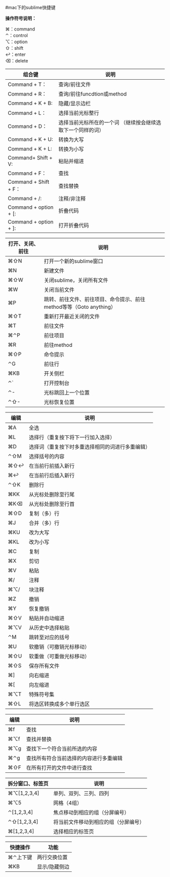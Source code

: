 #mac下的sublime快捷键

**操作符号说明：**  

⌘：command  
⌃：control  
⌥：option  
⇧：shift  
↩：enter  
⌫：delete  

|组合键|说明|
|-|-|
Command + T：|查询/前往文件  
Command + R：|查询/前往funcdtion或method  
Command + K + B: |隐藏/显示边栏  
Command + L：|选择当前光标整行  
Command + D：|选择当前光标所在的一个词 （继续按会继续选取下一个同样的词）  
Command + K + U: |转换为大写  
Command + K + L: |转换为小写  
Command+ Shift + V: |粘贴并缩进  
Command + F：|查找  
Command + Shift + F：|查找替换  
Command + /: |注释/非注释  
Command + option + [: |折叠代码  
Command + option + ]: |打开折叠代码  

|打开、关闭、前往|说明|
|-|-
⌘⇧N |打开一个新的sublime窗口  
⌘N |新建文件  
⌘⇧W |关闭sublime，关闭所有文件  
⌘W |关闭当前文件  
⌘P |跳转、前往文件、前往项目、命令提示、前往method等等（Goto anything）  
⌘⇧T |重新打开最近关闭的文件  
⌘T |前往文件  
⌘⌃P |前往项目  
⌘R |前往method  
⌘⇧P |命令提示  
⌃G |前往行  
⌘KB |开关侧栏  
⌃` |打开控制台  
⌃- |光标跳回上一个位置  
⌃⇧- |光标恢复位置  

|编辑|说明|
|-|-|
⌘A |全选  
⌘L |选择行（重复按下将下一行加入选择）  
⌘D |选择词（重复按下时多重选择相同的词进行多重编辑）  
⌃⇧M |选择括号的内容  
⌘⇧↩ |在当前行前插入新行  
⌘↩ |在当前行后插入新行  
⌃⇧K |删除行  
⌘KK |从光标处删除至行尾  
⌘K⌫ |从光标处删除至行首  
⌘⇧D |复制（多）行  
⌘J |合并（多）行  
⌘KU |改为大写  
⌘KL |改为小写  
⌘C |复制  
⌘X |剪切  
⌘V |粘贴  
⌘/| 注释  
⌘⌥/| 块注释  
⌘Z |撤销  
⌘Y |恢复撤销  
⌘⇧V |粘贴并自动缩进  
⌘⌥V |从历史中选择粘贴  
⌃M |跳转至对应的括号  
⌘U |软撤销（可撤销光标移动）  
⌘⇧U |软重做（可重做光标移动）  
⌘⇧S |保存所有文件  
⌘]| 向右缩进  
⌘[| 向左缩进  
⌘⌥T |特殊符号集  
⌘⇧L |将选区转换成多个单行选区 

|编辑|说明|
|-|-|
⌘f |查找 
⌘⌥f |查找并替换 
⌘⌥g |查找下一个符合当前所选的内容 
⌘⌃g |查找所有符合当前选择的内容进行多重编辑 
⌘⇧F |在所有打开的文件中进行查找 

|拆分窗口、标签页|说明|
|-|-|
⌘⌥[1,2,3,4] |单列、双列、三列、四列  
⌘⌥5 |网格（4组） 
⌃[1,2,3,4] |焦点移动到相应的组（分屏编号） 
⌃⇧[1,2,3,4] |将当前文件移动到相应的组（分屏编号） 
⌘[1,2,3,4] |选择相应的标签页

|快捷操作| 功能 |
|-|-|
⌘⌃上下键 |两行交换位置 
⌘KB |显示/隐藏侧边










